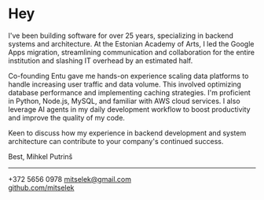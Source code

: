 # Hey

I've been building software for over 25 years, specializing in backend systems and architecture. At the Estonian Academy of Arts, I led the Google Apps migration, streamlining communication and collaboration for the entire institution and slashing IT overhead by an estimated half.

Co-founding Entu gave me hands-on experience scaling data platforms to handle increasing user traffic and data volume. This involved optimizing database performance and implementing caching strategies. I'm proficient in Python, Node.js, MySQL, and familiar with AWS cloud services. I also leverage AI agents in my daily development workflow to boost productivity and improve the quality of my code.

Keen to discuss how my experience in backend development and system architecture can contribute to your company's continued success.

Best,
Mihkel Putrinš

---

+372 5656 0978
[mitselek@gmail.com](mailto:mitselek@gmail.com)  
[github.com/mitselek](https://github.com/mitselek)
